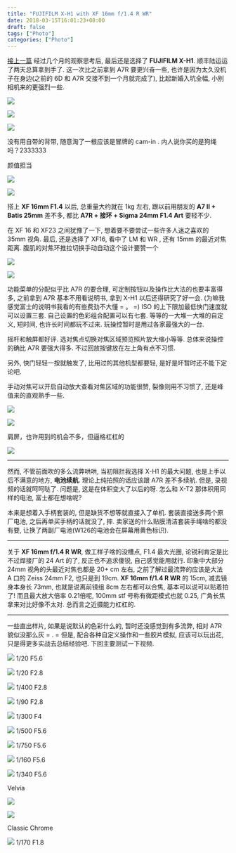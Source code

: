```yaml
---
title: "FUJIFILM X-H1 with XF 16mm f/1.4 R WR"
date: 2018-03-15T16:01:23+08:00
draft: false
tags: ["Photo"]
categories: ["Photo"]
---
```


[接上一篇](https://xguox.me/being-addicted-to-fujifilm.html) 经过几个月的观察思考后, 最后还是选择了 **FUJIFILM X-H1**. 顺丰陆运运了两天总算拿到手了. 这一次比之前拿到 A7R 要更兴奋一些,  也许是因为太久没机子在身边(之前的 6D 和 A7R 交接不到一个月就完成了),  比起新婚入坑全幅, 小别相机来的更强烈一些.

![](http://wx2.sinaimg.cn/large/62fdd4d5gy1fpfrmjn42bj23402c04qq.jpg)

![](http://wx4.sinaimg.cn/large/62fdd4d5gy1fpfrh04a07j23402c0qv5.jpg)

![](http://wx2.sinaimg.cn/large/62fdd4d5gy1fpfrmlktt8j23402c0hdu.jpg)

没有用自带的背带,  随意淘了一根应该是冒牌的 cam-in .  内人说你买的是狗绳吗？2333333

颜值担当

![](http://wx4.sinaimg.cn/large/62fdd4d5gy1fpfrhci9ipj22c02c0npd.jpg)

![](http://wx2.sinaimg.cn/large/62fdd4d5gy1fpfrgv3njhj22c0340npd.jpg)

搭上 **XF 16mm F1.4** 以后, 总重量大约就在 1kg 左右, 跟以前用朋友的 **A7 II + Batis 25mm** 差不多, 都比 **A7R + 接环 + Sigma 24mm F1.4 Art** 要轻不少.

在 XF 16 和 XF23 之间犹豫了一下, 想着要不要尝试一些许多人迷之喜欢的 35mm 视角. 最后, 还是选择了 XF16, 看中了 LM 和 WR , 还有 15mm 的最近对焦距离. 腹肌的对焦环推拉切换手动自动这个设计要赞一个

![](http://wx4.sinaimg.cn/large/62fdd4d5gy1fpfrgzax7pj23402c0npd.jpg)

![](http://wx3.sinaimg.cn/large/62fdd4d5gy1fpfrhep441j22c02c0kjl.jpg)

功能菜单的分配似乎比 A7R 的要合理, 可定制按钮以及操作比大法的也要丰富得多, 之前拿到 A7R 基本不用看说明书, 拿到 X-H1 以后还得研究了好一会. (为嘛我感觉富士的说明书我看的有些费劲不大懂 = 。 =)
ISO 的上下限加最低快门速度就可以设置三套. 自己设置的色彩组合配置可以有七套. 等等的一大堆一大堆的自定义, 短时间, 也许长时间都玩不过来. 玩操控暂时是用过各家最强大的一台.

摇杆和触屏都好评. 选对焦点切换对焦区域预览照片放大缩小等等. 总体来说操控的确比 A7R 要强大得多. 不过回放按键放在左上角有点不习惯.

另外, 快门轻轻一按就触发了, 比用过的其他机型都要轻, 是好是坏暂时还不能下定论吧.

手动对焦可以开启自动放大查看对焦区域的功能很赞, 裂像则用不习惯了, 还是峰值来的直观熟手一些.

![](http://wx3.sinaimg.cn/large/62fdd4d5gy1fpfrgwcuyjj23402c0x6p.jpg)

![](http://wx2.sinaimg.cn/large/62fdd4d5gy1fpfrh94xrnj22c02c04qq.jpg)

肩屏，也许用到的机会不多，但逼格杠杠的

![](http://wx3.sinaimg.cn/large/62fdd4d5gy1fpfrh4a992j22c0340e81.jpg)

----

然而, 不管前面吹的多么流弊哄哄,
当初阻拦我选择 X-H1 的最大问题,  也是上手以后不满意的地方,  **电池续航**.  理论上纯拍照的话应该跟 A7R 差不多续航. 但是, 录视频的话就呵呵哒了. 问题是, 这是在体积变大了以后的呀. 怎么和 X-T2 那体积用同样的电池, 富士都在想啥呢?

本来是想着入手柄套装的,  但是缺货不想等就直接入了单机. 套装直接送多两个原厂电池,  之后再单买手柄的话就没了, 摔. 卖家送的什么贴膜清洁套装手绳啥的都没有要, 让换了两副厂电池(W126的电池会在屏幕用黄色标识).

----

关于 **XF 16mm f/1.4 R WR**, 做工样子啥的没槽点, F1.4 最大光圈, 论锐利肯定是比不过焊接厂的 24 Art 的了, 反正也不追求傻锐, 自己感觉能用就行. 印象中大部分 24mm 视角的头最近对焦也都是 20+ cm 左右, 之前了解过最流弊的应该是大法 A 口的 Zeiss 24mm F2, 也只是到 19cm. **XF 16mm f/1.4 R WR** 的 15cm, 减去镜身本身长 73mm, 也就是说离前镜组 8cm 左右都可以合焦, 基本可以说可以贴着拍了! 而且最大放大倍率 0.21倍呢, 100mm stf 号称有微距模式也就 0.25, 广角长焦拿来对比好像不太对. 总而言之近摄能力杠杠的.

----

一些直出样片, 如果是说默认的色彩什么的, 暂时还没感觉到有多流弊, 相对 A7R 貌似没那么灰 = .  = 但是, 配合各种自定义操作和一些胶片模拟, 应该可以玩出花, 只是得更多实战去总结经验吧. 下回主要测试一下视频.

![](http://wx1.sinaimg.cn/large/62fdd4d5gy1fpg1gw8epfj23vc2kwqvi.jpg)
1/20 F5.6

![](http://wx2.sinaimg.cn/large/62fdd4d5gy1fpg1h032gpj23vc2kwkjv.jpg)
1/20 F2.8

![](http://wx2.sinaimg.cn/large/62fdd4d5gy1fpgx9rvy9sj23vc2kwe8b.jpg)
1/400 F2.8

![](http://wx3.sinaimg.cn/large/62fdd4d5gy1fpgx9wimwdj23vc2kwqve.jpg)
1/90 F2.8

![](http://wx2.sinaimg.cn/large/62fdd4d5gy1fpgxa0k7pqj23vc2kwhe3.jpg)
1/300 F4

![](http://wx2.sinaimg.cn/large/62fdd4d5gy1fpgxa78q1pj23vc2kwu0y.jpg)
1/500 F5.6

![](http://wx4.sinaimg.cn/large/62fdd4d5gy1fpgxa91p8nj23vc2kwb2d.jpg)
1/750 F5.6

![](http://wx2.sinaimg.cn/large/62fdd4d5gy1fpgxak3ipkj23vc2kwqve.jpg)
1/160 F5.6

![](http://wx2.sinaimg.cn/large/62fdd4d5gy1fpgxanvnvrj23vc2kwqve.jpg)
1/340 F5.6

Velvia

![](http://wx4.sinaimg.cn/large/62fdd4d5gy1fq55jogxooj23vc2kw7wq.jpg)

![](http://wx2.sinaimg.cn/large/62fdd4d5gy1fq55jjjevwj23vc2kwkjv.jpg)

Classic Chrome

![](http://wx3.sinaimg.cn/large/62fdd4d5gy1fpg1gra10oj23vc2kwu15.jpg)
1/170 F1.8
